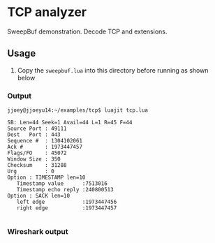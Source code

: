 TCP analyzer
============

SweepBuf demonstration. 
Decode TCP and extensions.

Usage
-----

1. Copy the `sweepbuf.lua` into this directory before running as shown below 


### Output



````
jjoey@jjoeyu14:~/examples/tcp$ luajit tcp.lua 

SB: Len=44 Seek=1 Avail=44 L=1 R=45 F=44
Source Port : 49111
Dest   Port : 443
Sequence #  : 1304102061
Ack #       : 1973447457
Flags/FO    : 45072
Window Size : 350
Checksum    : 31288
Urg         : 0
Option : TIMESTAMP len=10
   Timestamp value      :7513016
   Timestamp echo reply :240800513
Option : SACK len=10
   left edge            :1973447456
   right edge           :1973447457


````



### Wireshark output



